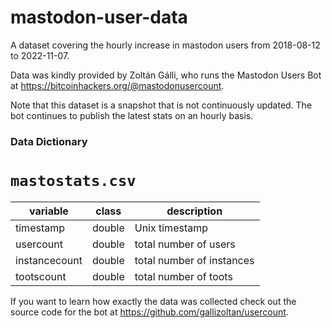 # mastodon-user-data
A dataset covering the hourly increase in mastodon users from 2018-08-12 to 2022-11-07.  

Data was kindly provided by Zoltán Gálli, who runs the Mastodon Users Bot at https://bitcoinhackers.org/@mastodonusercount.

Note that this dataset is a snapshot that is not continuously updated. The bot continues to publish the latest stats on an hourly basis.

### Data Dictionary

# `mastostats.csv`

| variable       | class  | description               |
|----------------|--------|---------------------------|
| timestamp      | double | Unix timestamp            |
| usercount      | double | total number of users     |
| instancecount  | double | total number of instances |
| tootscount     | double | total number of toots     |
If you want to learn how exactly the data was collected check out the source code for the bot at https://github.com/gallizoltan/usercount.

